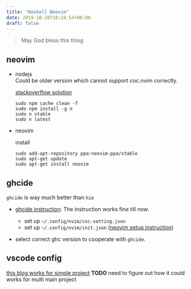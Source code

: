 ```yaml
---
title: "Haskell Neovim"
date: 2019-10-28T18:24:53+08:00
draft: false 
---
```


> May God bless this thing

## neovim 
- nodejs   
  Could be older version which cannot support coc.nvim correctly.

  [stackoverflow solution](https://askubuntu.com/questions/426750/how-can-i-update-my-nodejs-to-the-latest-version)
  ``` 
  sudo npm cache clean -f
  sudo npm install -g n
  sudo n stable
  sudo n latest
  ```

- neovim
  
  install 
  ```
  sudo add-apt-repository ppa:neovim-ppa/stable
  sudo apt-get update
  sudo apt-get install neovim
  ```

## ghcide 
`ghcide` is way much better than `hie`

- [ghcide instruction](https://github.com/digital-asset/ghcide): The instruction works fine till now. 
  - set up `~/.config/nvim/coc-setting.json`
  - set up `~/.config/nvim/init.json`
  ([neovim setup instruction](https://jdhao.github.io/2018/12/24/centos_nvim_install_use_guide_en/#builtin-terminal))

- select correct ghc version to cooperate with `ghcide`.


## vscode config 
[this blog works for simple project](https://medium.com/@dogwith1eye/setting-up-haskell-in-vs-code-with-stack-and-the-ide-engine-81d49eda3ecf)
**TODO** need to figure out how it could works for multi main project
